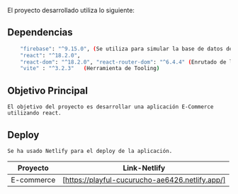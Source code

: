 El proyecto desarrollado utiliza lo siguiente:

## Dependencias
```sh
    "firebase": "^9.15.0", (Se utiliza para simular la base de datos de la aplicación)
    "react": "^18.2.0", 
    "react-dom": "^18.2.0", "react-router-dom": "^6.4.4" (Enrutado de la aplicación)
    "vite" : "^3.2.3"   (Herramienta de Tooling)
```
## Objetivo Principal

    El objetivo del proyecto es desarrollar una aplicación E-Commerce utilizando react.

## Deploy

    Se ha usado Netlify para el deploy de la aplicación.

| Proyecto | Link-Netlify |
| ------ | ------ |
| E-commerce | [https://playful-cucurucho-ae6426.netlify.app/] |



